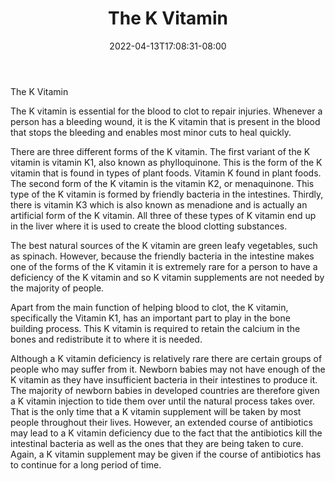 ﻿---
title: "The K Vitamin"
date: 2022-04-13T17:08:31-08:00
description: "Vitamins Tips for Web Success"
featured_image: "/images/Vitamins.jpg"
tags: ["Vitamins"]
---

The K Vitamin

The K vitamin is essential for the blood to clot to repair injuries. Whenever a person has a bleeding wound, it is the K vitamin that is present in the blood that stops the bleeding and enables most minor cuts to heal quickly. 

There are three different forms of the K vitamin. The first variant of the K vitamin is vitamin K1, also known as phylloquinone. This is the form of the K vitamin that is found in types of plant foods. Vitamin K found in plant foods. The second form of the K vitamin is the vitamin K2, or menaquinone. This type of the K vitamin is formed by friendly bacteria in the intestines. Thirdly, there is vitamin K3 which is also known as menadione and is actually an artificial form of the K vitamin. All three of these types of K vitamin end up in the liver where it is used to create the blood clotting substances.

The best natural sources of the K vitamin are green leafy vegetables, such as spinach. However, because the friendly bacteria in the intestine makes one of the forms of the K vitamin it is extremely rare for a person to have a deficiency of the K vitamin and so K vitamin supplements are not needed by the majority of people.

Apart from the main function of helping blood to clot, the K vitamin, specifically the Vitamin K1, has an important part to play in the bone building process. This K vitamin is required to retain the calcium in the bones and redistribute it to where it is needed.

Although a K vitamin deficiency is relatively rare there are certain groups of people who may suffer from it. Newborn babies may not have enough of the K vitamin as they have insufficient bacteria in their intestines to produce it. The majority of newborn babies in developed countries are therefore given a K vitamin injection to tide them over until the natural process takes over. That is the only time that a K vitamin supplement will be taken by most people throughout their lives. However, an extended course of antibiotics may lead to a K vitamin deficiency due to the fact that the antibiotics kill the intestinal bacteria as well as the ones that they are being taken to cure. Again, a K vitamin supplement may be given if the course of antibiotics has to continue for a long period of time.


